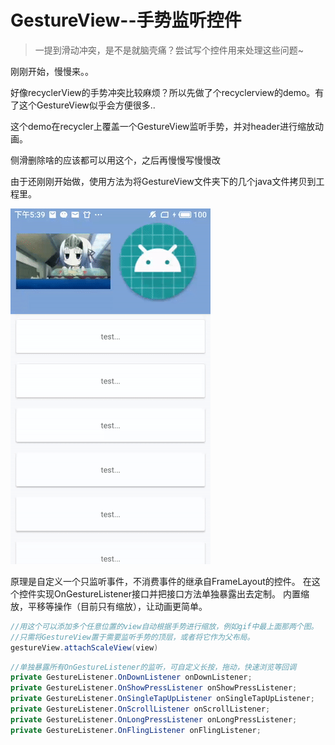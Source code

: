 # GestureView--手势监听控件

> 一提到滑动冲突，是不是就脑壳痛？尝试写个控件用来处理这些问题~

刚刚开始，慢慢来。。

好像recyclerView的手势冲突比较麻烦？所以先做了个recyclerview的demo。有了这个GestureView似乎会方便很多..

这个demo在recycler上覆盖一个GestureView监听手势，并对header进行缩放动画。

侧滑删除啥的应该都可以用这个，之后再慢慢写慢慢改

由于还刚刚开始做，使用方法为将GestureView文件夹下的几个java文件拷贝到工程里。

![image](https://github.com/Zzzia/Files/blob/master/gifs/gestureView.gif)


原理是自定义一个只监听事件，不消费事件的继承自FrameLayout的控件。
在这个控件实现OnGestureListener接口并把接口方法单独暴露出去定制。
内置缩放，平移等操作（目前只有缩放），让动画更简单。

~~~java
//用这个可以添加多个任意位置的view自动根据手势进行缩放，例如gif中最上面那两个图。
//只需将GestureView置于需要监听手势的顶层，或者将它作为父布局。
gestureView.attachScaleView(view)
~~~


~~~java
//单独暴露所有OnGestureListener的监听，可自定义长按，拖动，快速浏览等回调
private GestureListener.OnDownListener onDownListener;
private GestureListener.OnShowPressListener onShowPressListener;
private GestureListener.OnSingleTapUpListener onSingleTapUpListener;
private GestureListener.OnScrollListener onScrollListener;
private GestureListener.OnLongPressListener onLongPressListener;
private GestureListener.OnFlingListener onFlingListener;
~~~

